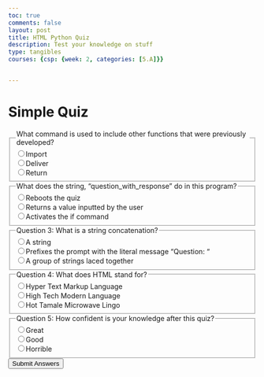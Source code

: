 ```yaml
---
toc: true
comments: false
layout: post
title: HTML Python Quiz
description: Test your knowledge on stuff
type: tangibles
courses: {csp: {week: 2, categories: [5.A]}}


---
```

<!DOCTYPE html>
<html>
<head>
    <title>Simple Quiz</title>
</head>
<body>
    <h1>Simple Quiz</h1>
    <form id="quiz-form">
        <fieldset>
            <legend>What command is used to include other functions that were previously developed?</legend>
            <label><input type="radio" name="q1" value="a">Import</label><br>
            <label><input type="radio" name="q1" value="b">Deliver</label><br>
            <label><input type="radio" name="q1" value="c">Return</label><br>
        </fieldset>
        <fieldset>
            <legend>What does the string, “question_with_response” do in this program?</legend>
            <label><input type="radio" name="q2" value="a">Reboots the quiz</label><br>
            <label><input type="radio" name="q2" value="b">Returns a value inputted by the user</label><br>
            <label><input type="radio" name="q2" value="c">Activates the if command</label><br>
        </fieldset>
        <fieldset>
            <legend>Question 3: What is a string concatenation?</legend>
            <label><input type="radio" name="q3" value="a">A string</label><br>
            <label><input type="radio" name="q3" value="b">Prefixes the prompt with the literal message “Question: “</label><br>
            <label><input type="radio" name="q3" value="c">A group of strings laced together</label><br>
        </fieldset>
        <fieldset>
            <legend>Question 4: What does HTML stand for?</legend>
            <label><input type="radio" name="q4" value="a">Hyper Text Markup Language</label><br>
            <label><input type="radio" name="q4" value="b">High Tech Modern Language</label><br>
            <label><input type="radio" name="q4" value="c">Hot Tamale Microwave Lingo</label><br>
        </fieldset>
        <fieldset>
            <legend>Question 5: How confident is your knowledge after this quiz?</legend>
            <label><input type="radio" name="q5" value="a">Great</label><br>
            <label><input type="radio" name="q5" value="b">Good</label><br>
            <label><input type="radio" name="q5" value="c">Horrible</label><br>
        </fieldset>
        <button type="button" id="submit-button">Submit Answers</button>
    </form>
    <div id="result"></div>
    <script>
        document.getElementById("submit-button").addEventListener("click", function() {
            const answers = {
                q1: document.querySelector('input[name="q1"]:checked'),
                q2: document.querySelector('input[name="q2"]:checked'),
                q3: document.querySelector('input[name="q3"]:checked'),
                q4: document.querySelector('input[name="q4"]:checked'),
                q5: document.querySelector('input[name="q5"]:checked')
            };
            let correctCount = 0;
            for (const question in answers) {
                if (answers[question] && answers[question].value === "a") {
                    correctCount++;
                }
            }
            const resultDiv = document.getElementById("result");
            resultDiv.innerHTML = `You got ${correctCount} out of 5 questions correct.`;
        });
    </script>
</body>
</html>






